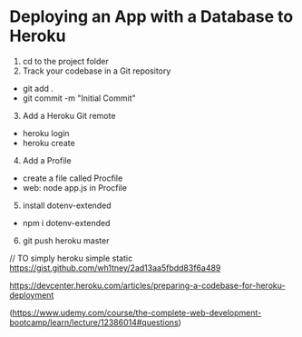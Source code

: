 # Deploying an App with a Database to Heroku
1. cd to the project folder
2. Track your codebase in a Git repository 
  - git add .
  - git commit -m "Initial Commit"
  
3. Add a Heroku Git remote
- heroku login
- heroku create

4. Add a Profile
- create a file called Procfile
- web: node app.js in Procfile

5. install dotenv-extended
- npm i dotenv-extended

6. git push heroku master

// TO simply heroku simple static
https://gist.github.com/wh1tney/2ad13aa5fbdd83f6a489 

https://devcenter.heroku.com/articles/preparing-a-codebase-for-heroku-deployment

(https://www.udemy.com/course/the-complete-web-development-bootcamp/learn/lecture/12386014#questions)
